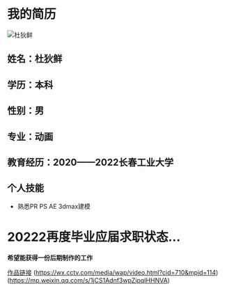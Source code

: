 # 我的简历 
![杜狄鲜](https://upload.jianshu.io/users/upload_avatars/14433917/9be8c3fb-5e10-46d7-b54d-8f6445ca5e62.jpg?imageMogr2/auto-orient/strip|imageView2/1/w/120/h/120)
<br />

## 姓名：杜狄鲜  
## 学历：本科
## 性别：男
## 专业：动画
## 教育经历：2020——2022长春工业大学
## 个人技能
 - 熟悉PR PS AE  3dmax建模  
 

# 20222再度毕业应届求职状态...
 
 **希望能获得一份后期制作的工作**
 
 [作品链接](https://www.zhihu.com/zvideo/1431555311094702080)
           (https://wx.cctv.com/media/wap/video.html?cid=710&mpid=114)
           (https://mp.weixin.qq.com/s/1jCS1Adnf3wpZipqIHHNVA)
           

